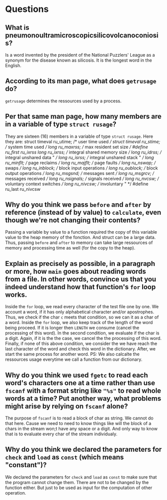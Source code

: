 # Questions

## What is pneumonoultramicroscopicsilicovolcanoconiosis?

 Is a word invented by the president of the National Puzzlers' League as a
 synonym for the disease known as silicosis. It is the longest word in the English.

## According to its man page, what does `getrusage` do?

`getrusage` determines the ressources used by a process.

## Per that same man page, how many members are in a variable of type `struct rusage`?

They are sixteen (16) members in a variable of type `struct rusage`. Here they are:
	struct timeval ru_utime;	/* user time used */
	struct timeval ru_stime;	/* system time used */
	long	ru_maxrss;		/* max resident set size */
#define	ru_first	ru_ixrss
	long	ru_ixrss;		/* integral shared memory size */
	long	ru_idrss;		/* integral unshared data " */
	long	ru_isrss;		/* integral unshared stack " */
	long	ru_minflt;		/* page reclaims */
	long	ru_majflt;		/* page faults */
	long	ru_nswap;		/* swaps */
	long	ru_inblock;		/* block input operations */
	long	ru_oublock;		/* block output operations */
	long	ru_msgsnd;		/* messages sent */
	long	ru_msgrcv;		/* messages received */
	long	ru_nsignals;		/* signals received */
	long	ru_nvcsw;		/* voluntary context switches */
	long	ru_nivcsw;		/* involuntary " */
#define	ru_last		ru_nivcsw

## Why do you think we pass `before` and `after` by reference (instead of by value) to `calculate`, even though we're not changing their contents?

Passing a variable by value to a function required the copy of this variable value to the heap memory of the fonction.
And struct can be a large data. Thus, passing `before` and `after` to memory can take large ressources of
memory and processing time as well (for the copy to the heap).

## Explain as precisely as possible, in a paragraph or more, how `main` goes about reading words from a file. In other words, convince us that you indeed understand how that function's `for` loop works.

Inside the `for` loop, we read every character of the test file one by one.
We account a word, if it has only alphabetical character and/or apostrophes.
Thus, we check if the char `c` meets that condition, so we can it as a char
of a word. Inside the `for` loop, we also keep track of the length of the word
being proceed. If it is longer then `LENGTH` we consume (cancel the processing
of this word). In the second condition, we evaluate if the char is a digit.
Again, if it is the the case, we cancel the the processing of this word.
Finally, if none of this above condition, we consider the we have reach the last
character of the word and check this word in the dictionary.
After, we start the same process for another word.
PS: We also calcalte the ressources usage everytime we call a function from our
dictionary.

## Why do you think we used `fgetc` to read each word's characters one at a time rather than use `fscanf` with a format string like `"%s"` to read whole words at a time? Put another way, what problems might arise by relying on `fscanf` alone?
The purpose of `fscanf` is to read a block of char as string. We cannot do that here. Cause we
need to need to know things like will the block of a chars in the stream won;t have any
space or a digit. And only way to know that is to evaluate every char of the stream individualy.

## Why do you think we declared the parameters for `check` and `load` as `const` (which means "constant")?
We declared the parameters for `check` and `load` as `const` to make sure that the program cannot change them.
There are not to be changed by the function either. But just to be used as input for the computation of other
operation.
